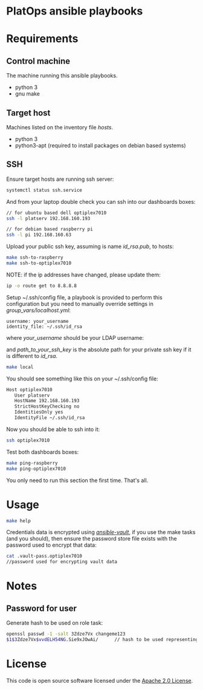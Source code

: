 # PlatOps ansible playbooks

# Requirements

## Control machine

The machine running this ansible playbooks.

- python 3
- gnu make

## Target host

Machines listed on the inventory file *hosts*.

- python 3
- python3-apt (required to install packages on debian based systems)

## SSH

Ensure target hosts are running ssh server:

``` bash
systemctl status ssh.service
```

And from your laptop double check you can ssh into our dashboards boxes:

``` bash
// for ubuntu based dell optiplex7010
ssh -l platserv 192.168.160.193

// for debian based raspberry pi
ssh -l pi 192.168.160.63
```

Upload your public ssh key, assuming is name *id_rsa.pub*, to hosts:

``` bash
make ssh-to-raspberry
make ssh-to-optiplex7010
```

NOTE: if the ip addresses have changed, please update them:

``` bash
ip -o route get to 8.8.8.8
```

Setup ~/.ssh/config file, a playbook is provided to perform this
configuration but you need to manually override settings in
*group_vars/localhost.yml*:

``` text
username: your_username
identity_file: ~/.ssh/id_rsa
```

where *your_username* should be your LDAP username:

and *path_to_your_ssh_key* is the absolute path for your private ssh
key if it is different to *id_rsa*.

``` bash
make local
```

You should see something like this on your ~/.ssh/config file:

``` bash
Host optiplex7010
   User platserv
   HostName 192.168.160.193
   StrictHostKeyChecking no
   IdentitiesOnly yes
   IdentityFile ~/.ssh/id_rsa
```

Now you should be able to ssh into it:

``` bash
ssh optiplex7010
```

Test both dashboards boxes:

``` bash
make ping-raspberry
make ping-optiplex7010
```

You only need to run this section the first time. That's all.

# Usage

``` bash
make help
```

Credentials data is encrypted using
[*ansible-vault*](https://docs.ansible.com/ansible/latest/user_guide/vault.html),
if you use the make tasks (and you should), then ensure the password
store file exists with the password used to encrypt that data:

``` bash
cat .vault-pass.optiplex7010
//password used for encrypting vault data
```

# Notes

## Password for user

Generate hash to be used on role task:

``` bash
openssl passwd -1 -salt 3Zdze7Vx changeme123
$1$3Zdze7Vx$vvdELH54NG.Sie9xJOwAi/      // hash to be used representing changeme123 password
```

# License

This code is open source software licensed under the [Apache 2.0 License]("http://www.apache.org/licenses/LICENSE-2.0.html").
